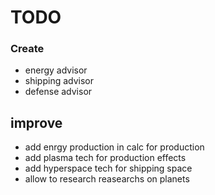 # TODO

### Create

- energy advisor
- shipping advisor
- defense advisor

## improve

- add enrgy production in calc for production
- add plasma tech for production effects
- add hyperspace tech for shipping space
- allow to research reasearchs on planets

